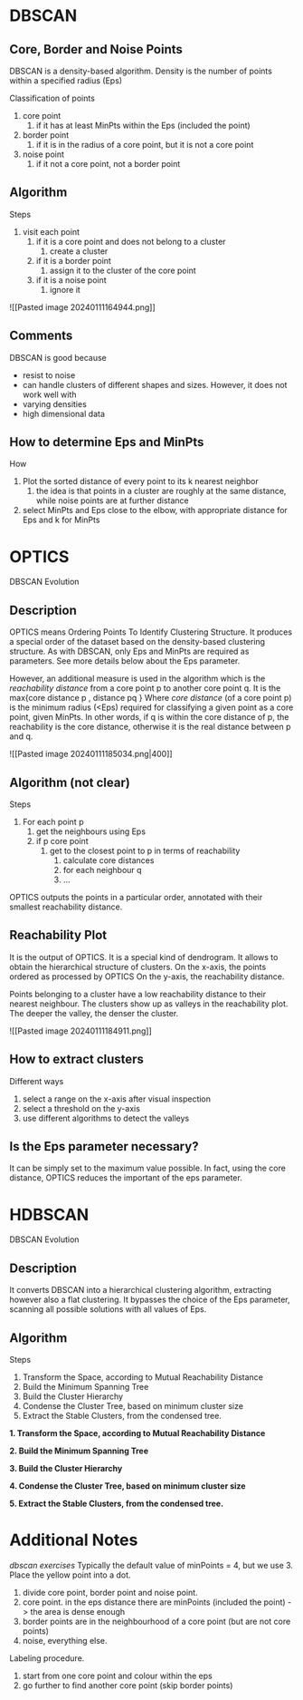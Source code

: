 # DBSCAN
## Core, Border and Noise Points
DBSCAN is a density-based algorithm.
Density is the number of points within a specified radius (Eps)

Classification of points
1. core point
	1. if it has at least MinPts within the Eps (included the point)
2. border point
	1. if it is in the radius of a core point, but it is not a core point
3. noise point
	1. if it not a core point, not a border point

## Algorithm
Steps
1. visit each point
	1. if it is a core point and does not belong to a cluster
		1. create a cluster
	2. if it is a border point
		1. assign it to the cluster of the core point
	3. if it is a noise point
		1. ignore it


![[Pasted image 20240111164944.png]]

## Comments
DBSCAN is good because
- resist to noise
- can handle clusters of different shapes and sizes.
However, it does not work well with
- varying densities
- high dimensional data

## How to determine Eps and MinPts
How
1. Plot the sorted distance of every point to its k nearest neighbor
	1. the idea is that points in a cluster are roughly at the same distance, while noise points are at further distance
2. select MinPts and Eps close to the elbow, with appropriate distance for Eps and k for MinPts



# OPTICS
DBSCAN Evolution
## Description
OPTICS means Ordering Points To Identify Clustering Structure.
It produces a special order of the dataset based on the density-based clustering structure.
As with DBSCAN, only Eps and MinPts are required as parameters. See more details below about the Eps parameter.

However, an additional measure is used in the algorithm which is the *reachability distance* from a core point p to another core point q.
It is the max{core distance p , distance pq }
Where *core distance* (of a core point p) is the minimum radius (<Eps) required for classifying a given point as a core point, given MinPts.
In other words, if q is within the core distance of p, the reachability is the core distance, otherwise it is the real distance between p and q.

![[Pasted image 20240111185034.png|400]]
## Algorithm (not clear)
Steps
1. For each point p
	1. get the neighbours using Eps
	2. if p core point
		1. get to the closest point to p in terms of reachability
			1. calculate core distances
			2. for each neighbour q
			3. ...

OPTICS outputs the points in a particular order, annotated with their smallest reachability distance.

## Reachability Plot
It is the output of OPTICS. It is a special kind of dendrogram.
It allows to obtain the hierarchical structure of clusters.
On the x-axis, the points ordered as processed by OPTICS
On the y-axis, the reachability distance.

Points belonging to a cluster have a low reachability distance to their nearest neighbour.
The clusters show up as valleys in the reachability plot.
The deeper the valley, the denser the cluster.

![[Pasted image 20240111184911.png]]
## How to extract clusters
Different ways
1. select a range on the x-axis after visual inspection
2. select a threshold on the y-axis
3. use different algorithms to detect the valleys

## Is the Eps parameter necessary?
It can be simply set to the maximum value possible.
In fact, using the core distance, OPTICS reduces the important of the eps parameter.

# HDBSCAN
DBSCAN Evolution
## Description
It converts DBSCAN into a hierarchical clustering algorithm, extracting however also a flat clustering.
It bypasses the choice of the Eps parameter, scanning all possible solutions with all values of Eps.
## Algorithm
Steps
1. Transform the Space, according to Mutual Reachability Distance
2. Build the Minimum Spanning Tree
3. Build the Cluster Hierarchy
4. Condense the Cluster Tree, based on minimum cluster size
5. Extract the Stable Clusters, from the condensed tree.

**1. Transform the Space, according to Mutual Reachability Distance**





**2. Build the Minimum Spanning Tree**


**3. Build the Cluster Hierarchy**



**4. Condense the Cluster Tree, based on minimum cluster size**




**5. Extract the Stable Clusters, from the condensed tree.**



# Additional Notes
*dbscan exercises*
Typically the default value of minPoints = 4, but we use 3.
Place the yellow point into a dot.
1. divide core point, border point and noise point.
2. core point. in the eps distance there are minPoints (included the point) -> the area is dense enough
3. border points are in the neighbourhood of a core point (but are not core points)
4. noise, everything else.

Labeling procedure.
1. start from one core point and colour within the eps
2. go further to find another core point (skip border points)